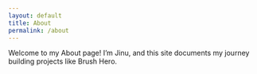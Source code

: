```yaml
---
layout: default
title: About
permalink: /about
---
```

Welcome to my About page! I’m Jinu, and this site documents my journey building projects like Brush Hero.

